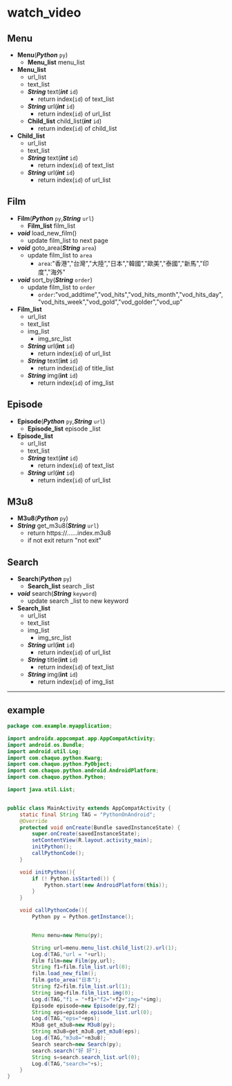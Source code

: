 # watch_video



Menu 
-

- **Menu**(***Python*** `py`)
	- **Menu\_list** menu_list
- **Menu_list**
	- url_list
	- text_list
	- ***String*** text(***int*** `id`) 
		- return index(`id`) of text_list
	- ***String*** url(***int*** `id`)
		- return index(`id`) of url_list
	- **Child_list** child\_list(***int*** `id`)
		- return index(`id`) of child_list
- **Child_list**
	- url_list
	- text_list
	- ***String*** text(***int*** `id`) 
		- return index(`id`) of text_list
	- ***String*** url(***int*** `id`)
		- return index(`id`) of url_list


Film 
-
- **Film**(***Python*** `py`,***String*** `url`)
	- **Film\_list** film_list
- ***void*** load\_new\_film()
	- update film_list to next page
- ***void*** goto_area(***String*** `area`)
	- update film_list to `area`
		- `area`:"香港","台灣","大陸","日本","韓國","歐美","泰國","新馬","印度","海外"
- ***void*** sort_by(***String*** `order`)
	- update film_list to `order`
		- `order`:"vod\_addtime","vod\_hits","vod\_hits\_month","vod\_hits\_day","vod\_hits\_week","vod\_gold","vod\_golder","vod\_up"
- **Film_list**
 	- url_list
	- text_list
	- img_list
		- img\_src\_list
	- ***String*** url(**int** `id`)
		- return index(`id`) of url_list
	- ***String*** text(**int** `id`) 
		- return index(`id`) of title_list
	- ***String*** img(**int** `id`) 
		- return index(`id`) of img_list

Episode 
-
- **Episode**(***Python*** `py`,***String*** `url`)
	- **Episode\_list** episode _list
- **Episode\_list**
	- url_list
	- text_list
	- ***String*** text(***int*** `id`) 
		- return index(`id`) of text_list
	- ***String*** url(***int*** `id`)
		- return index(`id`) of url_list

M3u8
-
- **M3u8**(***Python*** `py`)
- ***String*** get\_m3u8(***String*** `url`)
	- return https://......index.m3u8
	- if not exit return "not exit"

Search 
-
- **Search**(***Python*** `py`)
	- **Search\_list** search _list
- ***void*** search(***String*** `keyword`)
	- update search _list to new keyword
- **Search\_list**
	- url_list
	- text_list
	- img_list
		- img\_src\_list
	- ***String*** url(**int** `id`)
		- return index(`id`) of url_list
	- ***String*** title(**int** `id`) 
		- return index(`id`) of text_list
	- ***String*** img(**int** `id`) 
		- return index(`id`) of img_list


----------

example
-
```java
package com.example.myapplication;

import androidx.appcompat.app.AppCompatActivity;
import android.os.Bundle;
import android.util.Log;
import com.chaquo.python.Kwarg;
import com.chaquo.python.PyObject;
import com.chaquo.python.android.AndroidPlatform;
import com.chaquo.python.Python;

import java.util.List;


public class MainActivity extends AppCompatActivity {
    static final String TAG = "PythonOnAndroid";
    @Override
    protected void onCreate(Bundle savedInstanceState) {
        super.onCreate(savedInstanceState);
        setContentView(R.layout.activity_main);
        initPython();
        callPythonCode();
    }

    void initPython(){
        if (! Python.isStarted()) {
            Python.start(new AndroidPlatform(this));
        }
    }

    void callPythonCode(){
        Python py = Python.getInstance();


        Menu menu=new Menu(py);

        String url=menu.menu_list.child_list(2).url(1);
        Log.d(TAG,"url = "+url);
        Film film=new Film(py,url);
        String f1=film.film_list.url(0);
        film.load_new_film();
        film.goto_area("日本");
        String f2=film.film_list.url(1);
        String img=film.film_list.img(0);
        Log.d(TAG,"f1 = "+f1+"f2="+f2+"img="+img);
        Episode episode=new Episode(py,f2);
        String eps=episode.episode_list.url(0);
        Log.d(TAG,"eps="+eps);
        M3u8 get_m3u8=new M3u8(py);
        String m3u8=get_m3u8.get_m3u8(eps);
        Log.d(TAG,"m3u8="+m3u8);
        Search search=new Search(py);
        search.search("好 好");
        String s=search.search_list.url(0);
        Log.d(TAG,"search="+s);
    }
}
```

    
